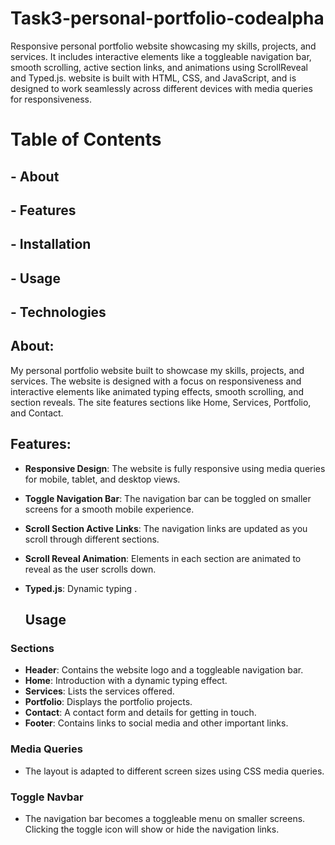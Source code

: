 # Task3-personal-portfolio-codealpha
Responsive personal portfolio website showcasing my skills, projects, and services. It includes interactive elements like a toggleable navigation bar, smooth scrolling, active section links, and animations using ScrollReveal and Typed.js. website is built with HTML, CSS, and JavaScript, and is designed to work seamlessly across different devices with media queries for responsiveness.
# Table of Contents
## - About
## - Features
## - Installation
## - Usage
## - Technologies

## About:
My personal portfolio website built to showcase my skills, projects, and services. The website is designed with a focus on responsiveness and interactive elements like animated typing effects, smooth scrolling, and section reveals. The site features sections like Home, Services, Portfolio, and Contact.
## Features:
- **Responsive Design**: The website is fully responsive using media queries for mobile, tablet, and desktop views.
- **Toggle Navigation Bar**: The navigation bar can be toggled on smaller screens for a smooth mobile experience.
- **Scroll Section Active Links**: The navigation links are updated as you scroll through different sections.
- **Scroll Reveal Animation**: Elements in each section are animated to reveal as the user scrolls down.
- **Typed.js**: Dynamic typing .

  ## Usage
### Sections
- **Header**: Contains the website logo and a toggleable navigation bar.
- **Home**: Introduction with a dynamic typing effect.
- **Services**: Lists the services offered.
- **Portfolio**: Displays the portfolio projects.
- **Contact**: A contact form and details for getting in touch.
- **Footer**: Contains links to social media and other important links.
### Media Queries
- The layout is adapted to different screen sizes using CSS media queries.
 ### Toggle Navbar
- The navigation bar becomes a toggleable menu on smaller screens. Clicking the toggle icon will show or hide the navigation links.


